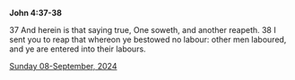 **John 4:37-38**

37 And herein is that saying true, One soweth, and another reapeth. 38 I sent you to reap that whereon ye bestowed no labour: other men laboured, and ye are entered into their labours.

[Sunday 08-September, 2024](https://getbible.net/kjv/John/4/37-38)
